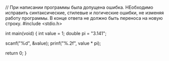 // При написании программы была допущена ошибка. НЕобходимо исправить синтаксические, стилевые и логические ошибки, не изменяя работу программы. В конце ответа не должно быть переноса на новую строку.
#include <stdio.h>

int main(void)
{
  int value = 1;
  double pi = "3.141";

  scanf("%d", &value);
  prinf("%.2f", value * pi);

  return 0;
}
